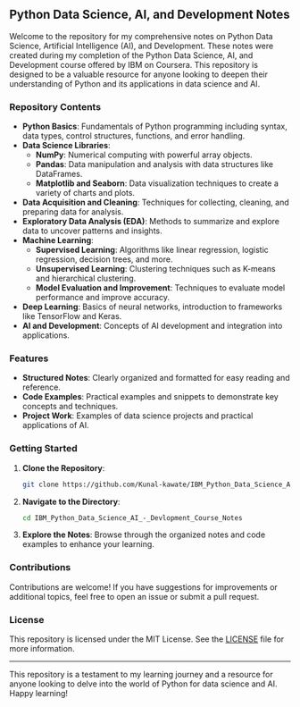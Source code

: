 ## Python Data Science, AI, and Development Notes

Welcome to the repository for my comprehensive notes on Python Data Science, Artificial Intelligence (AI), and Development. These notes were created during my completion of the Python Data Science, AI, and Development course offered by IBM on Coursera. This repository is designed to be a valuable resource for anyone looking to deepen their understanding of Python and its applications in data science and AI.

### Repository Contents

- **Python Basics**: Fundamentals of Python programming including syntax, data types, control structures, functions, and error handling.
- **Data Science Libraries**:
  - **NumPy**: Numerical computing with powerful array objects.
  - **Pandas**: Data manipulation and analysis with data structures like DataFrames.
  - **Matplotlib and Seaborn**: Data visualization techniques to create a variety of charts and plots.
- **Data Acquisition and Cleaning**: Techniques for collecting, cleaning, and preparing data for analysis.
- **Exploratory Data Analysis (EDA)**: Methods to summarize and explore data to uncover patterns and insights.
- **Machine Learning**:
  - **Supervised Learning**: Algorithms like linear regression, logistic regression, decision trees, and more.
  - **Unsupervised Learning**: Clustering techniques such as K-means and hierarchical clustering.
  - **Model Evaluation and Improvement**: Techniques to evaluate model performance and improve accuracy.
- **Deep Learning**: Basics of neural networks, introduction to frameworks like TensorFlow and Keras.
- **AI and Development**: Concepts of AI development and integration into applications.

### Features

- **Structured Notes**: Clearly organized and formatted for easy reading and reference.
- **Code Examples**: Practical examples and snippets to demonstrate key concepts and techniques.
- **Project Work**: Examples of data science projects and practical applications of AI.

### Getting Started

1. **Clone the Repository**:
   ```sh
   git clone https://github.com/Kunal-kawate/IBM_Python_Data_Science_AI_-_Devlopment_Course_Notes.git
   ```
2. **Navigate to the Directory**:
   ```sh
   cd IBM_Python_Data_Science_AI_-_Devlopment_Course_Notes
   ```
3. **Explore the Notes**: Browse through the organized notes and code examples to enhance your learning.

### Contributions

Contributions are welcome! If you have suggestions for improvements or additional topics, feel free to open an issue or submit a pull request.

### License

This repository is licensed under the MIT License. See the [LICENSE](LICENSE) file for more information.

---

This repository is a testament to my learning journey and a resource for anyone looking to delve into the world of Python for data science and AI. Happy learning!
